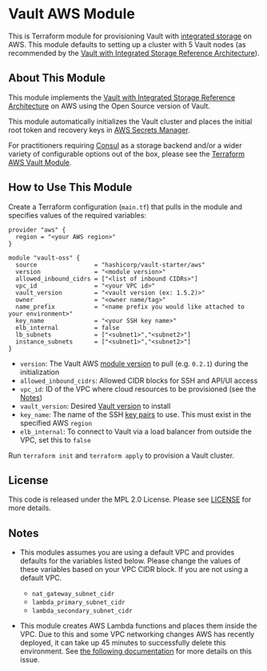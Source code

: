 # Vault AWS Module

This is Terraform module for provisioning Vault with [integrated
storage](https://www.vaultproject.io/docs/concepts/integrated-storage) on AWS.
This module defaults to setting up a cluster with 5 Vault nodes (as recommended
by the [Vault with Integrated Storage Reference
Architecture](https://learn.hashicorp.com/vault/operations/raft-reference-architecture#node)).

## About This Module
This module implements the [Vault with Integrated Storage Reference
Architecture](https://learn.hashicorp.com/vault/operations/raft-reference-architecture#node)
on AWS using the Open Source version of Vault.

This module automatically initializes the Vault cluster and places the initial
root token and recovery keys in [AWS Secrets
Manager](https://aws.amazon.com/secrets-manager/).

For practitioners requiring [Consul](https://www.consul.io/) as a storage
backend and/or a wider variety of configurable options out of the box, please
see the [Terraform AWS Vault
Module](https://registry.terraform.io/modules/hashicorp/vault/aws/0.13.7).

## How to Use This Module

Create a Terraform configuration (`main.tf`) that pulls in the module and specifies values
of the required variables:

```hcl
provider "aws" {
  region = "<your AWS region>"
}

module "vault-oss" {
  source                = "hashicorp/vault-starter/aws"
  version               = "<module version>"
  allowed_inbound_cidrs = ["<list of inbound CIDRs>"]
  vpc_id                = "<your VPC id>"
  vault_version         = "<vault version (ex: 1.5.2)>"
  owner                 = "<owner name/tag>"
  name_prefix           = "<name prefix you would like attached to your environment>"
  key_name              = "<your SSH key name>"
  elb_internal          = false
  lb_subnets            = ["<subnet1>","<subnet2>"]
  instance_subnets      = ["<subnet1>","<subnet2>"]
}
```

- `version`: The Vault AWS [module version](https://registry.terraform.io/modules/hashicorp/vault-oss/aws/0.2.1)
  to pull (e.g. `0.2.1`) during the initialization
- `allowed_inbound_cidrs`: Allowed CIDR blocks for SSH and API/UI access
- `vpc_id`: ID of the VPC where cloud resources to be provisioned (see the [Notes](#notes))
- `vault_version`: Desired [Vault version](https://releases.hashicorp.com/vault/)
  to install
- `key_name`: The name of the SSH [key pairs](https://docs.aws.amazon.com/AWSEC2/latest/UserGuide/ec2-key-pairs.html#prepare-key-pair)
to use. This must exist in the specified AWS `region`
- `elb_internal`: To connect to Vault via a load balancer from outside the VPC, set this to `false`


Run `terraform init` and `terraform apply` to provision a Vault cluster.

## License

This code is released under the MPL 2.0 License. Please see
[LICENSE](https://github.com/hashicorp/terraform-aws-vault-oss/blob/master/LICENSE)
for more details.

## Notes

- This modules assumes you are using a default VPC and provides defaults for the
  variables listed below. Please change the values of these variables based on
  your VPC CIDR block. If you are not using a default VPC.
    - `nat_gateway_subnet_cidr`
    - `lambda_primary_subnet_cidr`
    - `lambda_secondary_subnet_cidr`

- This module creates AWS Lambda functions and places them inside the VPC. Due to
this and some VPC networking changes AWS has recently deployed, it can take up
45 minutes to successfully delete this environment. See [the following
documentation](https://www.terraform.io/docs/providers/aws/r/lambda_function.html)
for more details on this issue.
